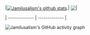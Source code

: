 

|<a href="https://github.com/jamilusalism?tab=repositories"><img align="center" src="https://github-readme-stats.vercel.app/api?username=jamilusalism&show_icons=true&include_all_commits=true&theme=buefy&hide_border=true" alt="Jamilusalism's github stats" /> </a> | <a href="https://github.com/jamilusalism?tab=repositories"><img align="center" src="https://github-readme-stats.vercel.app/api/top-langs/?username=jamilusalism&layout=compact&theme=buefy&hide_border=true" /></a>|

| ------------- | ------------- |

![Jamilusalism's GitHub activity graph](https://activity-graph.herokuapp.com/graph?username=jamilusalism&hide_border=true&theme=github-light)
